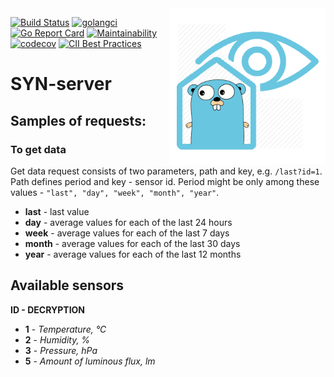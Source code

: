 <img align="right" width="250px" src="media/logo.png">

[![Build Status](https://travis-ci.com/syn-inc/server.svg?branch=master)](https://travis-ci.com/syn-inc/server)
[![golangci](https://golangci.com/badges/github.com/syn-inc/server.svg)](https://golangci.com/r/github.com/syn-inc/server)
[![Go Report Card](https://goreportcard.com/badge/github.com/syn-inc/server)](https://goreportcard.com/report/github.com/syn-inc/server)
[![Maintainability](https://api.codeclimate.com/v1/badges/1fd3631ebfa1173067c2/maintainability)](https://codeclimate.com/github/syn-inc/server/maintainability)
[![codecov](https://codecov.io/gh/syn-inc/server/branch/master/graph/badge.svg)](https://codecov.io/gh/syn-inc/server)
[![CII Best Practices](https://bestpractices.coreinfrastructure.org/projects/3245/badge)](https://bestpractices.coreinfrastructure.org/projects/3245)



# SYN-server
## Samples of requests:
### To get data
Get data request consists of two parameters, path and key, e.g. `/last?id=1`. Path defines period and key - sensor id. 
Period might be only among these values - `"last", "day", "week", "month", "year"`.
- **last** - last value
- **day** - average values for each of the last 24 hours
- **week** - average values for each of the last 7 days
- **month** - average values for each of the last 30 days
- **year** - average values for each of the last 12 months

## Available sensors
 **ID - DECRYPTION**


- **1** - _Temperature, °C_
- **2** - _Humidity, %_
- **3** - _Pressure, hPa_
- **5** - _Amount of luminous flux, lm_

